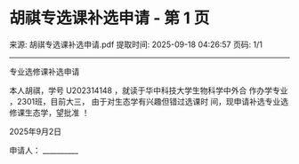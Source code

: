 # 胡祺专选课补选申请 - 第 1 页

来源: 胡祺专选课补选申请.pdf
提取时间: 2025-09-18 04:26:57
页码: 1/1

---

专业选修课补选申请  
 
 
本人胡祺，学号 U202314148 ，就读于华中科技大学生物科学中外合
作办学专业 ，2301班，目前大三， 由于对生态学有兴趣但错过选课时
间，现申请补选专业选修课生态学，望批准 ！ 
 
2025年9月2日 
 
 
申请人： __________